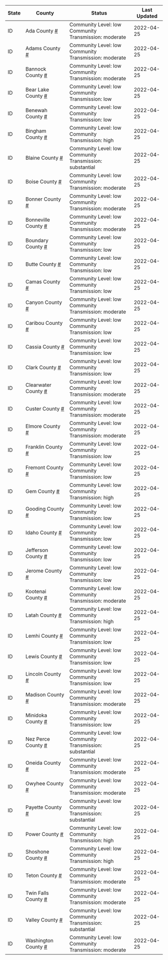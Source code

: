 State | County | Status | Last Updated
--- | --- | --- | --- 
ID | Ada County <a href="#ada_county">#</a> | <a name="ada_county"></a>Community Level: low<br/>Community Transmission: moderate | 2022-04-25
ID | Adams County <a href="#adams_county">#</a> | <a name="adams_county"></a>Community Level: low<br/>Community Transmission: moderate | 2022-04-25
ID | Bannock County <a href="#bannock_county">#</a> | <a name="bannock_county"></a>Community Level: low<br/>Community Transmission: moderate | 2022-04-25
ID | Bear Lake County <a href="#bear_lake_county">#</a> | <a name="bear_lake_county"></a>Community Level: low<br/>Community Transmission: low | 2022-04-25
ID | Benewah County <a href="#benewah_county">#</a> | <a name="benewah_county"></a>Community Level: low<br/>Community Transmission: low | 2022-04-25
ID | Bingham County <a href="#bingham_county">#</a> | <a name="bingham_county"></a>Community Level: low<br/>Community Transmission: high | 2022-04-25
ID | Blaine County <a href="#blaine_county">#</a> | <a name="blaine_county"></a>Community Level: low<br/>Community Transmission: substantial | 2022-04-25
ID | Boise County <a href="#boise_county">#</a> | <a name="boise_county"></a>Community Level: low<br/>Community Transmission: moderate | 2022-04-25
ID | Bonner County <a href="#bonner_county">#</a> | <a name="bonner_county"></a>Community Level: low<br/>Community Transmission: moderate | 2022-04-25
ID | Bonneville County <a href="#bonneville_county">#</a> | <a name="bonneville_county"></a>Community Level: low<br/>Community Transmission: moderate | 2022-04-25
ID | Boundary County <a href="#boundary_county">#</a> | <a name="boundary_county"></a>Community Level: low<br/>Community Transmission: low | 2022-04-25
ID | Butte County <a href="#butte_county">#</a> | <a name="butte_county"></a>Community Level: low<br/>Community Transmission: low | 2022-04-25
ID | Camas County <a href="#camas_county">#</a> | <a name="camas_county"></a>Community Level: low<br/>Community Transmission: low | 2022-04-25
ID | Canyon County <a href="#canyon_county">#</a> | <a name="canyon_county"></a>Community Level: low<br/>Community Transmission: moderate | 2022-04-25
ID | Caribou County <a href="#caribou_county">#</a> | <a name="caribou_county"></a>Community Level: low<br/>Community Transmission: low | 2022-04-25
ID | Cassia County <a href="#cassia_county">#</a> | <a name="cassia_county"></a>Community Level: low<br/>Community Transmission: low | 2022-04-25
ID | Clark County <a href="#clark_county">#</a> | <a name="clark_county"></a>Community Level: low<br/>Community Transmission: low | 2022-04-25
ID | Clearwater County <a href="#clearwater_county">#</a> | <a name="clearwater_county"></a>Community Level: low<br/>Community Transmission: moderate | 2022-04-25
ID | Custer County <a href="#custer_county">#</a> | <a name="custer_county"></a>Community Level: low<br/>Community Transmission: moderate | 2022-04-25
ID | Elmore County <a href="#elmore_county">#</a> | <a name="elmore_county"></a>Community Level: low<br/>Community Transmission: moderate | 2022-04-25
ID | Franklin County <a href="#franklin_county">#</a> | <a name="franklin_county"></a>Community Level: low<br/>Community Transmission: low | 2022-04-25
ID | Fremont County <a href="#fremont_county">#</a> | <a name="fremont_county"></a>Community Level: low<br/>Community Transmission: low | 2022-04-25
ID | Gem County <a href="#gem_county">#</a> | <a name="gem_county"></a>Community Level: low<br/>Community Transmission: high | 2022-04-25
ID | Gooding County <a href="#gooding_county">#</a> | <a name="gooding_county"></a>Community Level: low<br/>Community Transmission: low | 2022-04-25
ID | Idaho County <a href="#idaho_county">#</a> | <a name="idaho_county"></a>Community Level: low<br/>Community Transmission: low | 2022-04-25
ID | Jefferson County <a href="#jefferson_county">#</a> | <a name="jefferson_county"></a>Community Level: low<br/>Community Transmission: low | 2022-04-25
ID | Jerome County <a href="#jerome_county">#</a> | <a name="jerome_county"></a>Community Level: low<br/>Community Transmission: low | 2022-04-25
ID | Kootenai County <a href="#kootenai_county">#</a> | <a name="kootenai_county"></a>Community Level: low<br/>Community Transmission: moderate | 2022-04-25
ID | Latah County <a href="#latah_county">#</a> | <a name="latah_county"></a>Community Level: low<br/>Community Transmission: high | 2022-04-25
ID | Lemhi County <a href="#lemhi_county">#</a> | <a name="lemhi_county"></a>Community Level: low<br/>Community Transmission: low | 2022-04-25
ID | Lewis County <a href="#lewis_county">#</a> | <a name="lewis_county"></a>Community Level: low<br/>Community Transmission: low | 2022-04-25
ID | Lincoln County <a href="#lincoln_county">#</a> | <a name="lincoln_county"></a>Community Level: low<br/>Community Transmission: low | 2022-04-25
ID | Madison County <a href="#madison_county">#</a> | <a name="madison_county"></a>Community Level: low<br/>Community Transmission: moderate | 2022-04-25
ID | Minidoka County <a href="#minidoka_county">#</a> | <a name="minidoka_county"></a>Community Level: low<br/>Community Transmission: low | 2022-04-25
ID | Nez Perce County <a href="#nez_perce_county">#</a> | <a name="nez_perce_county"></a>Community Level: low<br/>Community Transmission: substantial | 2022-04-25
ID | Oneida County <a href="#oneida_county">#</a> | <a name="oneida_county"></a>Community Level: low<br/>Community Transmission: moderate | 2022-04-25
ID | Owyhee County <a href="#owyhee_county">#</a> | <a name="owyhee_county"></a>Community Level: low<br/>Community Transmission: moderate | 2022-04-25
ID | Payette County <a href="#payette_county">#</a> | <a name="payette_county"></a>Community Level: low<br/>Community Transmission: substantial | 2022-04-25
ID | Power County <a href="#power_county">#</a> | <a name="power_county"></a>Community Level: low<br/>Community Transmission: high | 2022-04-25
ID | Shoshone County <a href="#shoshone_county">#</a> | <a name="shoshone_county"></a>Community Level: low<br/>Community Transmission: high | 2022-04-25
ID | Teton County <a href="#teton_county">#</a> | <a name="teton_county"></a>Community Level: low<br/>Community Transmission: moderate | 2022-04-25
ID | Twin Falls County <a href="#twin_falls_county">#</a> | <a name="twin_falls_county"></a>Community Level: low<br/>Community Transmission: moderate | 2022-04-25
ID | Valley County <a href="#valley_county">#</a> | <a name="valley_county"></a>Community Level: low<br/>Community Transmission: substantial | 2022-04-25
ID | Washington County <a href="#washington_county">#</a> | <a name="washington_county"></a>Community Level: low<br/>Community Transmission: moderate | 2022-04-25
